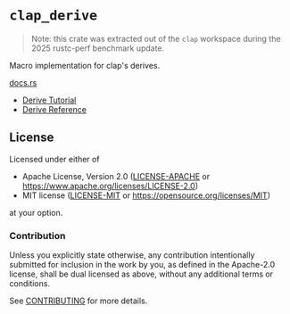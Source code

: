 # `clap_derive`

> Note: this crate was extracted out of the `clap` workspace during the 2025 rustc-perf benchmark update.

Macro implementation for clap's derives.

[docs.rs](https://docs.rs/clap)
- [Derive Tutorial](https://docs.rs/clap/latest/clap/_derive/_tutorial/index.html)
- [Derive Reference](https://docs.rs/clap/latest/clap/_derive/index.html)

## License

Licensed under either of

- Apache License, Version 2.0 ([LICENSE-APACHE](LICENSE-APACHE) or <https://www.apache.org/licenses/LICENSE-2.0>)
- MIT license ([LICENSE-MIT](LICENSE-MIT) or <https://opensource.org/licenses/MIT>)

at your option.

### Contribution

Unless you explicitly state otherwise, any contribution intentionally submitted
for inclusion in the work by you, as defined in the Apache-2.0 license, shall be
dual licensed as above, without any additional terms or conditions.

See [CONTRIBUTING](CONTRIBUTING.md) for more details.
